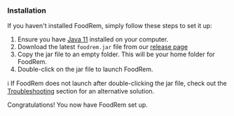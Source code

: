 <!-- markdownlint-disable-file first-line-h1 -->

### Installation

If you haven't installed FoodRem, simply follow these steps to set it up:

1. Ensure you have [Java 11](https://docs.oracle.com/en/java/javase/11/install/overview-jdk-installation.html) installed on your computer.
1. Download the latest `foodrem.jar` file from our [release page](https://github.com/AY2223S1-CS2103T-W16-2/tp/releases/)
1. Copy the jar file to an empty folder. This will be your home folder for FoodRem.
1. Double-click on the jar file to launch FoodRem.

<!-- TODO: admonishment--> 

ℹ If FoodRem does not launch after double-clicking the jar file, check out the [Troubleshooting](#troubleshooting) section for an alternative solution.

Congratulations! You now have FoodRem set up.
